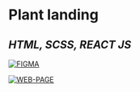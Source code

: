 # Plant landing
## _HTML, SCSS, REACT JS_

[![FIGMA](https://www.figma.com/file/eqBAvGjmd4x7mno2o9uq8g/PlantShop-DaunkuCommunity-(Copy)?node-id=25-11&t=dBVMBlVaB36vwYSU-0r)](https://www.figma.com/file/eqBAvGjmd4x7mno2o9uq8g/PlantShop-DaunkuCommunity-(Copy)?node-id=25-11&t=dBVMBlVaB36vwYSU-0)

[![WEB-PAGE](https://friendly-gaufre-d42bd6.netlify.app/)](https://friendly-gaufre-d42bd6.netlify.app/)
